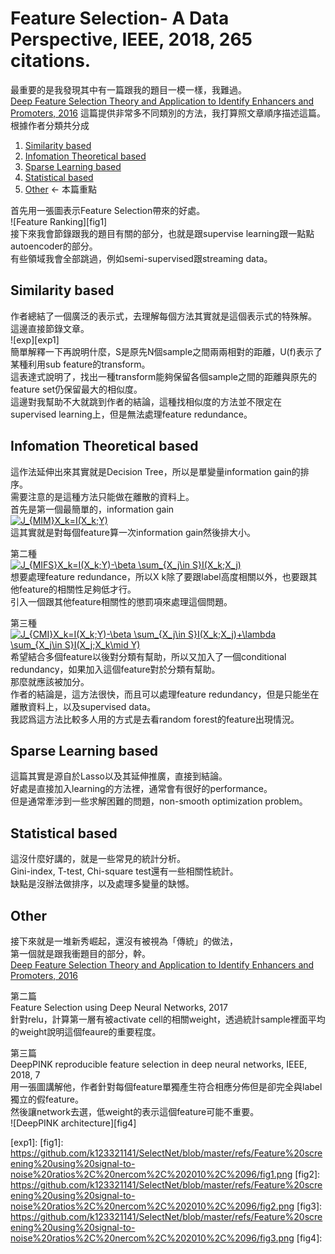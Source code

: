 # Feature Selection- A Data Perspective, IEEE, 2018, 265 citations.
最重要的是我發現其中有一篇跟我的題目一模一樣，我難過。</br>
[Deep Feature Selection Theory and Application to Identify Enhancers and Promoters, 2016][1]
這篇提供非常多不同類別的方法，我打算照文章順序描述這篇。</br>
根據作者分類共分成</br>
1. [Similarity based](#similarity-based)
2. [Infomation Theoretical based](#infomation-theoretical-based)
3. [Sparse Learning based](#sparse-learning-based)
4. [Statistical based](#statistical-based)
5. [Other](#other) <- 本篇重點

首先用一張圖表示Feature Selection帶來的好處。</br>
![Feature Ranking][fig1]</br>
接下來我會節錄跟我的題目有關的部分，也就是跟supervise learning跟一點點autoencoder的部分。</br>
有些領域我會全部跳過，例如semi-supervised跟streaming data。</br>


## Similarity based

作者總結了一個廣泛的表示式，去理解每個方法其實就是這個表示式的特殊解。</br>
這邊直接節錄文章。</br>
![exp][exp1]</br>
簡單解釋一下再說明什麼，S是原先N個sample之間兩兩相對的距離，U(f)表示了某種利用sub feature的transform。</br>
這表達式說明了，找出一種transform能夠保留各個sample之間的距離與原先的feature set仍保留最大的相似度。</br>
這邊對我幫助不大就跳到作者的結論，這種找相似度的方法並不限定在supervised learning上，但是無法處理feature redundance。</br>

## Infomation Theoretical based

這作法延伸出來其實就是Decision Tree，所以是單變量information gain的排序。</br>
需要注意的是這種方法只能做在離散的資料上。</br>
首先是第一個最簡單的，information gain</br>
<a href="https://www.codecogs.com/eqnedit.php?latex=J_{MIM}X_k=I(X_k;Y)" target="_blank"><img src="https://latex.codecogs.com/gif.latex?J_{MIM}X_k=I(X_k;Y)" title="J_{MIM}X_k=I(X_k;Y)" /></a></br>
這其實就是對每個feature算一次information gain然後排大小。</br>

第二種</br>
<a href="https://www.codecogs.com/eqnedit.php?latex=J_{MIFS}X_k=I(X_k;Y)-\beta&space;\sum_{X_j\in&space;S}I(X_k;X_j)" target="_blank"><img src="https://latex.codecogs.com/gif.latex?J_{MIFS}X_k=I(X_k;Y)-\beta&space;\sum_{X_j\in&space;S}I(X_k;X_j)" title="J_{MIFS}X_k=I(X_k;Y)-\beta \sum_{X_j\in S}I(X_k;X_j)" /></a></br>
想要處理feature redundance，所以X k除了要跟label高度相關以外，也要跟其他feature的相關性足夠低才行。</br>
引入一個跟其他feature相關性的懲罰項來處理這個問題。</br>

第三種</br>
<a href="https://www.codecogs.com/eqnedit.php?latex=J_{CMI}X_k=I(X_k;Y)-\beta&space;\sum_{X_j\in&space;S}I(X_k;X_j)&plus;\lambda&space;\sum_{X_j\in&space;S}I(X_j;X_k\mid&space;Y)" target="_blank"><img src="https://latex.codecogs.com/gif.latex?J_{CMI}X_k=I(X_k;Y)-\beta&space;\sum_{X_j\in&space;S}I(X_k;X_j)&plus;\lambda&space;\sum_{X_j\in&space;S}I(X_j;X_k\mid&space;Y)" title="J_{CMI}X_k=I(X_k;Y)-\beta \sum_{X_j\in S}I(X_k;X_j)+\lambda \sum_{X_j\in S}I(X_j;X_k\mid Y)" /></a>
希望結合多個feature以後對分類有幫助，所以又加入了一個conditional redundancy，如果加入這個feature對於分類有幫助。</br>
那麼就應該被加分。</br>
作者的結論是，這方法很快，而且可以處理feature redundancy，但是只能坐在離散資料上，以及supervised data。</br>
我認爲這方法比較多人用的方式是去看random forest的feature出現情況。</br>

## Sparse Learning based

這篇其實是源自於Lasso以及其延伸推廣，直接到結論。</br>
好處是直接加入learning的方法裡，通常會有很好的performance。</br>
但是通常牽涉到一些求解困難的問題，non-smooth optimization problem。</br>

## Statistical based

這沒什麼好講的，就是一些常見的統計分析。</br>
Gini-index, T-test, Chi-square test還有一些相關性統計。</br>
缺點是沒辦法做排序，以及處理多變量的缺憾。</br>

## Other

接下來就是一堆新秀崛起，還沒有被視為「傳統」的做法，</br>
第一個就是跟我衝題目的部分，幹。</br>
[Deep Feature Selection Theory and Application to Identify Enhancers and Promoters, 2016][1]</br>

第二篇</br>
Feature Selection using Deep Neural Networks, 2017</br>
針對relu，計算第一層有被activate cell的相關weight，透過統計sample裡面平均的weight說明這個feaure的重要程度。</br>

第三篇</br>
DeepPINK reproducible feature selection in deep neural networks, IEEE, 2018, 7</br>
用一張圖講解他，作者針對每個feature單獨產生符合相應分佈但是卻完全與label獨立的假feature。</br>
然後讓network去選，低weight的表示這個feature可能不重要。</br>
![DeepPINK architecture][fig4]</br>



[1]: 
[2]:
[exp1]: 
[fig1]: https://github.com/k123321141/SelectNet/blob/master/refs/Feature%20screening%20using%20signal-to-noise%20ratios%2C%20nercom%2C%202010%2C%2096/fig1.png
[fig2]: https://github.com/k123321141/SelectNet/blob/master/refs/Feature%20screening%20using%20signal-to-noise%20ratios%2C%20nercom%2C%202010%2C%2096/fig2.png
[fig3]: https://github.com/k123321141/SelectNet/blob/master/refs/Feature%20screening%20using%20signal-to-noise%20ratios%2C%20nercom%2C%202010%2C%2096/fig3.png
[fig4]: 
